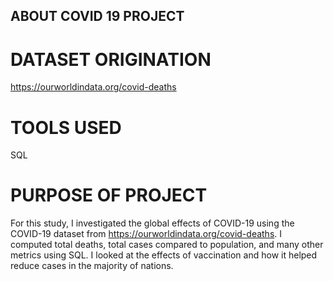 ## ABOUT COVID 19 PROJECT
# DATASET ORIGINATION
https://ourworldindata.org/covid-deaths

# TOOLS USED
SQL

# PURPOSE OF PROJECT
For this study, I investigated the global effects of COVID-19 using the COVID-19 dataset from https://ourworldindata.org/covid-deaths. I computed total deaths, total cases compared to population, and many other metrics using SQL. I looked at the effects of vaccination and how it helped reduce cases in the majority of nations. 

